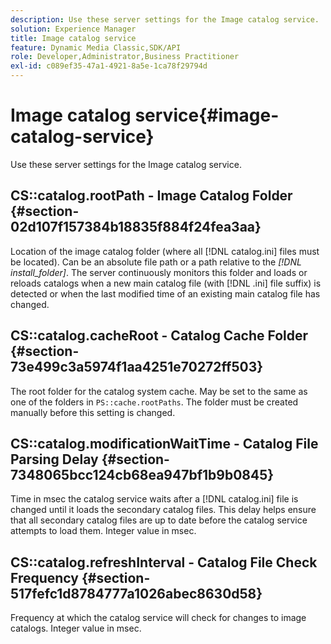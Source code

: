```yaml
---
description: Use these server settings for the Image catalog service.
solution: Experience Manager
title: Image catalog service
feature: Dynamic Media Classic,SDK/API
role: Developer,Administrator,Business Practitioner
exl-id: c089ef35-47a1-4921-8a5e-1ca78f29794d
---
```

# Image catalog service{#image-catalog-service}

Use these server settings for the Image catalog service.

## CS::catalog.rootPath - Image Catalog Folder {#section-02d107f157384b18835f884f24fea3aa}

Location of the image catalog folder (where all [!DNL catalog.ini] files must be located). Can be an absolute file path or a path relative to the *[!DNL install_folder]*. The server continuously monitors this folder and loads or reloads catalogs when a new main catalog file (with [!DNL .ini] file suffix) is detected or when the last modified time of an existing main catalog file has changed.

## CS::catalog.cacheRoot - Catalog Cache Folder {#section-73e499c3a5974f1aa4251e70272ff503}

The root folder for the catalog system cache. May be set to the same as one of the folders in `PS::cache.rootPaths`. The folder must be created manually before this setting is changed.

## CS::catalog.modificationWaitTime - Catalog File Parsing Delay {#section-7348065bcc124cb68ea947bf1b9b0845}

Time in msec the catalog service waits after a [!DNL catalog.ini] file is changed until it loads the secondary catalog files. This delay helps ensure that all secondary catalog files are up to date before the catalog service attempts to load them. Integer value in msec.

## CS::catalog.refreshInterval - Catalog File Check Frequency {#section-517fefc1d8784777a1026abec8630d58}

Frequency at which the catalog service will check for changes to image catalogs. Integer value in msec.
